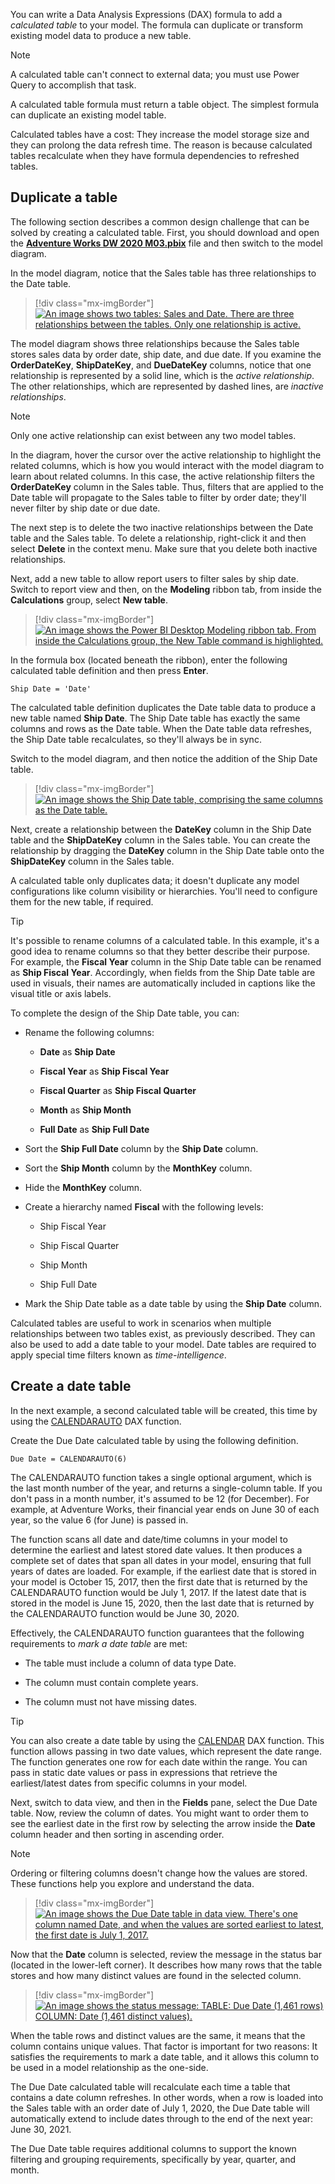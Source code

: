 You can write a Data Analysis Expressions (DAX) formula to add a *calculated table* to your model. The formula can duplicate or transform existing model data to produce a new table.

> [!NOTE]
> A calculated table can't connect to external data; you must use Power Query to accomplish that task.

A calculated table formula must return a table object. The simplest formula can duplicate an existing model table.

Calculated tables have a cost: They increase the model storage size and they can prolong the data refresh time. The reason is because calculated tables recalculate when they have formula dependencies to refreshed tables.

## Duplicate a table

The following section describes a common design challenge that can be solved by creating a calculated table. First, you should download and open the [**Adventure Works DW 2020 M03.pbix**](https://github.com/MicrosoftDocs/mslearn-dax-power-bi/raw/main/activities/Adventure%20Works%20DW%202020%20M03.pbix) file and then switch to the model diagram.

In the model diagram, notice that the Sales table has three relationships to the Date table.

> [!div class="mx-imgBorder"]
> [![An image shows two tables: Sales and Date. There are three relationships between the tables. Only one relationship is active.](../media/dax-sales-date-relationships-ss.png)](../media/dax-sales-date-relationships-ss.png#lightbox)

The model diagram shows three relationships because the Sales table stores sales data by order date, ship date, and due date. If you examine the **OrderDateKey**, **ShipDateKey**, and **DueDateKey** columns, notice that one relationship is represented by a solid line, which is the *active relationship*. The other relationships, which are represented by dashed lines, are *inactive relationships*.

> [!NOTE]
> Only one active relationship can exist between any two model tables.

In the diagram, hover the cursor over the active relationship to highlight the related columns, which is how you would interact with the model diagram to learn about related columns. In this case, the active relationship filters the **OrderDateKey** column in the Sales table. Thus, filters that are applied to the Date table will propagate to the Sales table to filter by order date; they'll never filter by ship date or due date.

The next step is to delete the two inactive relationships between the Date table and the Sales table. To delete a relationship, right-click it and then select **Delete** in the context menu. Make sure that you delete both inactive relationships.

Next, add a new table to allow report users to filter sales by ship date. Switch to report view and then, on the **Modeling** ribbon tab, from inside the **Calculations** group, select **New table**.

> [!div class="mx-imgBorder"]
> [![An image shows the Power BI Desktop Modeling ribbon tab. From inside the Calculations group, the New Table command is highlighted.](../media/dax-modeling-ribbon-new-table-ssm.png)](../media/dax-modeling-ribbon-new-table-ssm.png#lightbox)

In the formula box (located beneath the ribbon), enter the following calculated table definition and then press **Enter**.

```dax
Ship Date = 'Date'
```

The calculated table definition duplicates the Date table data to produce a new table named **Ship Date**. The Ship Date table has exactly the same columns and rows as the Date table. When the Date table data refreshes, the Ship Date table recalculates, so they'll always be in sync.

Switch to the model diagram, and then notice the addition of the Ship Date table.

> [!div class="mx-imgBorder"]
> [![An image shows the Ship Date table, comprising the same columns as the Date table.](../media/dax-ship-data-table-ss.png)](../media/dax-ship-data-table-ss.png#lightbox)

Next, create a relationship between the **DateKey** column in the Ship Date table and the **ShipDateKey** column in the Sales table. You can create the relationship by dragging the **DateKey** column in the Ship Date table onto the **ShipDateKey** column in the Sales table.

A calculated table only duplicates data; it doesn't duplicate any model configurations like column visibility or hierarchies. You'll need to configure them for the new table, if required.

> [!TIP]
> It's possible to rename columns of a calculated table. In this example, it's a good idea to rename columns so that they better describe their purpose. For example, the **Fiscal Year** column in the Ship Date table can be renamed as **Ship Fiscal Year**. Accordingly, when fields from the Ship Date table are used in visuals, their names are automatically included in captions like the visual title or axis labels.

To complete the design of the Ship Date table, you can:

-   Rename the following columns:

    -   **Date** as **Ship Date**

    -   **Fiscal Year** as **Ship Fiscal Year**

    -   **Fiscal Quarter** as **Ship Fiscal Quarter**

    -   **Month** as **Ship Month**

    -   **Full Date** as **Ship Full Date**

-   Sort the **Ship Full Date** column by the **Ship Date** column.

-   Sort the **Ship Month** column by the **MonthKey** column.

-   Hide the **MonthKey** column.

-   Create a hierarchy named **Fiscal** with the following levels:

    -   Ship Fiscal Year

    -   Ship Fiscal Quarter

    -   Ship Month

    -   Ship Full Date

-   Mark the Ship Date table as a date table by using the **Ship Date** column.

Calculated tables are useful to work in scenarios when multiple relationships between two tables exist, as previously described. They can also be used to add a date table to your model. Date tables are required to apply special time filters known as *time-intelligence*.

## Create a date table

In the next example, a second calculated table will be created, this time by using the [CALENDARAUTO](https://docs.microsoft.com/dax/calendarauto-function-dax/?azure-portal=true) DAX function.

Create the Due Date calculated table by using the following definition.

```dax
Due Date = CALENDARAUTO(6)
```

The CALENDARAUTO function takes a single optional argument, which is the last month number of the year, and returns a single-column table. If you don't pass in a month number, it's assumed to be 12 (for December). For example, at Adventure Works, their financial year ends on June 30 of each year, so the value 6 (for June) is passed in.

The function scans all date and date/time columns in your model to determine the earliest and latest stored date values. It then produces a complete set of dates that span all dates in your model, ensuring that full years of dates are loaded. For example, if the earliest date that is stored in your model is October 15, 2017, then the first date that is returned by the CALENDARAUTO function would be July 1, 2017. If the latest date that is stored in the model is June 15, 2020, then the last date that is returned by the CALENDARAUTO function would be June 30, 2020.

Effectively, the CALENDARAUTO function guarantees that the following requirements to *mark a date table* are met:

-   The table must include a column of data type Date.

-   The column must contain complete years.

-   The column must not have missing dates.

> [!TIP]
> You can also create a date table by using the [CALENDAR](https://docs.microsoft.com/dax/calendar-function-dax/?azure-portal=true) DAX function. This function allows passing in two date values, which represent the date range. The function generates one row for each date within the range. You can pass in static date values or pass in expressions that retrieve the earliest/latest dates from specific columns in your model.

Next, switch to data view, and then in the **Fields** pane, select the Due Date table. Now, review the column of dates. You might want to order them to see the earliest date in the first row by selecting the arrow inside the **Date** column header and then sorting in ascending order.

> [!NOTE]
> Ordering or filtering columns doesn't change how the values are stored. These functions help you explore and understand the data.

> [!div class="mx-imgBorder"]
> [![An image shows the Due Date table in data view. There's one column named Date, and when the values are sorted earliest to latest, the first date is July 1, 2017.](../media/dax-due-date-table-data-view-1-ss.png)](../media/dax-due-date-table-data-view-1-ss.png#lightbox)

Now that the **Date** column is selected, review the message in the status bar (located in the lower-left corner). It describes how many rows that the table stores and how many distinct values are found in the selected column.

> [!div class="mx-imgBorder"]
> [![An image shows the status message: TABLE: Due Date (1,461 rows) COLUMN: Date (1,461 distinct values).](../media/dax-due-date-table-data-view-status-ss.png)](../media/dax-due-date-table-data-view-status-ss.png#lightbox)

When the table rows and distinct values are the same, it means that the column contains unique values. That factor is important for two reasons: It satisfies the requirements to mark a date table, and it allows this column to be used in a model relationship as the one-side.

The Due Date calculated table will recalculate each time a table that contains a date column refreshes. In other words, when a row is loaded into the Sales table with an order date of July 1, 2020, the Due Date table will automatically extend to include dates through to the end of the next year: June 30, 2021.

The Due Date table requires additional columns to support the known filtering and grouping requirements, specifically by year, quarter, and month. 
